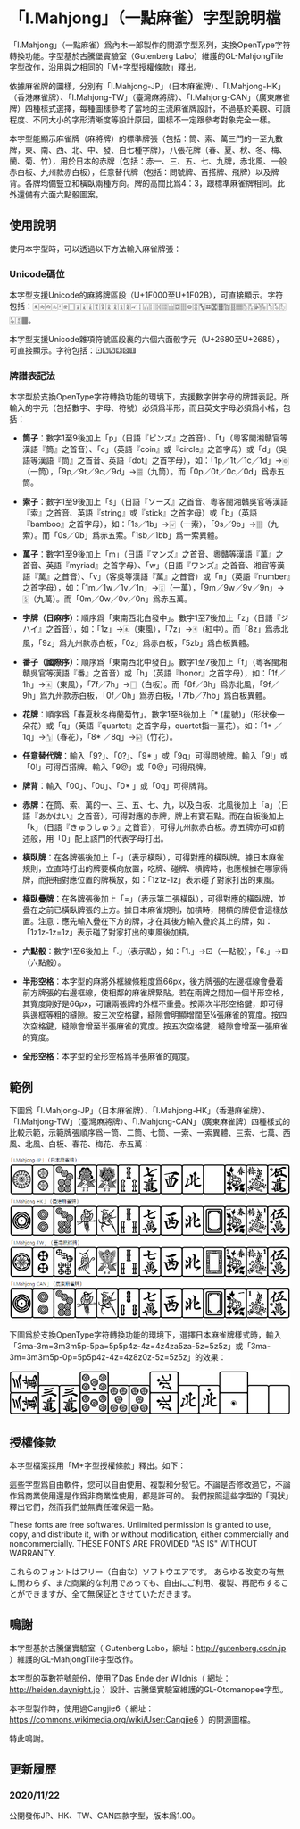 # 「I.Mahjong」（一點麻雀）字型說明檔

「I.Mahjong」（一點麻雀）爲內木一郎製作的開源字型系列，支換OpenType字符轉換功能。字型基於古騰堡實驗室（Gutenberg Labo）維護的GL-MahjongTile字型改作，沿用與之相同的「M+字型授權條款」釋出。

依據麻雀牌的圖樣，分別有「I.Mahjong-JP」（日本麻雀牌）、「I.Mahjong-HK」（香港麻雀牌）、「I.Mahjong-TW」（臺灣麻將牌）、「I.Mahjong-CAN」（廣東麻雀牌）四種樣式選擇，每種圖樣參考了當地的主流麻雀牌設計，不過基於美觀、可讀程度、不同大小的字形清晰度等設計原因，圖樣不一定跟參考對象完全一樣。

本字型能顯示麻雀牌（麻將牌）的標準牌張（包括：筒、索、萬三門的一至九數牌，東、南、西、北、中、發、白七種字牌），八張花牌（春、夏、秋、冬、梅、蘭、菊、竹），用於日本的赤牌（包括：赤一、三、五、七、九牌，赤北風、一般赤白板、九州款赤白板），任意替代牌（包括：問號牌、百搭牌、飛牌）以及牌背。各牌均備豎立和橫臥兩種方向。牌的高闊比爲4：3，跟標準麻雀牌相同。此外還備有六面六點骰圖案。

## 使用說明

使用本字型時，可以透過以下方法輸入麻雀牌張：

### Unicode碼位

本字型支援Unicode的麻將牌區段（U+1F000至U+1F02B），可直接顯示。字符包括：🀀🀁🀂🀃🀄🀅🀆🀇🀈🀉🀊🀋🀌🀍🀎🀏🀐🀑🀒🀓🀔🀕🀖🀗🀘🀙🀚🀛🀜🀝🀞🀟🀠🀡🀢🀣🀤🀥🀦🀧🀨🀩🀪🀫。

本字型支援Unicode雜項符號區段裏的六個六面骰字元（U+2680至U+2685），可直接顯示。字符包括：⚀⚁⚂⚃⚄⚅

### 牌譜表記法

本字型於支換OpenType字符轉換功能的環境下，支援數字併字母的牌譜表記。所輸入的字元（包括數字、字母、符號）必須爲半形，而且英文字母必須爲小楷，包括：

* **筒子**：數字1至9後加上「p」（日語『ピンズ』之首音）、「t」（粵客閩湘贛官等漢語『筒』之首音）、「c」（英語『coin』或『circle』之首字母）或「d」（吳語等漢語『筒』之首音、英語『dot』之首字母），如：「1p／1t／1c／1d」→🀙（一筒），「9p／9t／9c／9d」→🀡（九筒）。而「0p／0t／0c／0d」爲赤五筒。

* **索子**：數字1至9後加上「s」（日語『ソーズ』之首音、粵客閩湘贛吳官等漢語『索』之首音、英語『string』或『stick』之首字母）或「b」（英語『bamboo』之首字母），如：「1s／1b」→🀐（一索），「9s／9b」→🀘（九索）。而「0s／0b」爲赤五索。「1sb／1bb」爲一索異體。

* **萬子**：數字1至9後加上「m」（日語『マンズ』之首音、粵贛等漢語『萬』之首音、英語『myriad』之首字母）、「w」（日語『ワンズ』之首音、湘官等漢語『萬』之首音）、「v」（客吳等漢語『萬』之首音）或「n」（英語『number』之首字母），如：「1m／1w／1v／1n」→🀇（一萬），「9m／9w／9v／9n」→🀏（九萬）。而「0m／0w／0v／0n」爲赤五萬。

* **字牌（日麻序）**：順序爲「東南西北白發中」。數字1至7後加上「z」（日語『ジハイ』之首音），如：「1z」→🀀（東風），「7z」→🀄（紅中）。而「8z」爲赤北風，「9z」爲九州款赤白板，「0z」爲赤白板，「5zb」爲白板異體。

* **番子（國際序）**：順序爲「東南西北中發白」。數字1至7後加上「f」（粵客閩湘贛吳官等漢語『番』之首音）或「h」（英語『honor』之首字母），如：「1f／1h」→🀀（東風），「7f／7h」→🀆（白板）。而「8f／8h」爲赤北風，「9f／9h」爲九州款赤白板，「0f／0h」爲赤白板，「7fb／7hb」爲白板異體。

* **花牌**：順序爲「春夏秋冬梅蘭菊竹」。數字1至8後加上「* (星號)」（形狀像一朵花）或「q」（英語『quartet』之首字母，quartet指一臺花）。如：「1* ／1q」→🀦（春花），「8* ／8q」→🀤（竹花）。

* **任意替代牌**：輸入「9?」、「0?」、「9* 」或「9q」可得問號牌。輸入「9!」或「0!」可得百搭牌。輸入「9@」或「0@」可得飛牌。

* **牌背**：輸入「00」、「0u」、「0* 」或「0q」可得牌背。

* **赤牌**：在筒、索、萬的一、三、五、七、九，以及白板、北風後加上「a」（日語『あかはい』之首音），可得對應的赤牌，牌上有寶石點。而在白板後加上「k」（日語『きゅうしゅう』之首音），可得九州款赤白板。赤五牌亦可如前述般，用「0」配上該門的代表字母打出。

* **橫臥牌**：在各牌張後加上「-」（表示橫臥），可得對應的橫臥牌。據日本麻雀規則，立直時打出的牌要橫向放置，吃牌、碰牌、槓牌時，也應根據在哪家得牌，而把相對應位置的牌橫放，如：「1z1z-1z」表示碰了對家打出的東風。

* **橫臥疊牌**：在各牌張後加上「=」（表示第二張橫臥），可得對應的橫臥牌，並疊在之前已橫臥牌張的上方。據日本麻雀規則，加槓時，開槓的牌便會這樣放置。注意：應先輸入疊在下方的牌，才在其後方輸入疊於其上的牌，如：「1z1z-1z=1z」表示碰了對家打出的東風後加槓。

* **六點骰**：數字1至6後加上「.」（表示點），如：「1.」→⚀（一點骰），「6.」→⚅（六點骰）。

* **半形空格**：本字型的麻將外框線條粗度爲66px，後方牌張的左邊框線會疊着前方牌張的右邊框線，使相鄰的麻雀牌緊貼。若在兩牌之間加一個半形空格，其寬度剛好是66px，可讓兩張牌的外框不重疊。按兩次半形空格鍵，即可得與邊框等粗的縫隙。按三次空格鍵，縫隙會明顯增闊至¼張麻雀的寬度。按四次空格鍵，縫隙會增至半張麻雀的寬度。按五次空格鍵，縫隙會增至一張麻雀的寬度。

* **全形空格**：本字型的全形空格爲半張麻雀的寬度。

## 範例

下圖爲「I.Mahjong-JP」（日本麻雀牌）、「I.Mahjong-HK」（香港麻雀牌）、「I.Mahjong-TW」（臺灣麻將牌）、「I.Mahjong-CAN」（廣東麻雀牌）四種樣式的比較示範，示範牌張順序爲一筒、二筒、七筒、一索、一索異體、三索、七萬、西風、北風、白板、春花、梅花、赤五萬：

![image](/pic/compare.png)

下圖爲於支換OpenType字符轉換功能的環境下，選擇日本麻雀牌樣式時，輸入「3ma-3m=3m3m5p-5pa=5p5p4z-4z=4z4za5za-5z=5z5z」或「3ma-3m=3m3m5p-0p=5p5p4z-4z=4z8z0z-5z=5z5z」的效果：

![image](/pic/eg.png)

## 授權條款

本字型檔案採用「M+字型授權條款」釋出。如下：

這些字型爲自由軟件，您可以自由使用、複製和分發它。不論是否修改過它，不論作爲商業使用還是作爲非商業性使用，都是許可的。
我們按照這些字型的「現狀」釋出它們，然而我們並無責任確保這一點。

These fonts are free softwares.
Unlimited permission is granted to use, copy, and distribute it, with or without modification, either commercially and noncommercially.
THESE FONTS ARE PROVIDED "AS IS" WITHOUT WARRANTY.

これらのフォントはフリー（自由な）ソフトウエアです。
あらゆる改変の有無に関わらず、また商業的な利用であっても、自由にご利用、複製、再配布することができますが、全て無保証とさせていただきます。

## 鳴謝

本字型基於古騰堡實驗室（ Gutenberg Labo，網址：http://gutenberg.osdn.jp ）維護的GL-MahjongTile字型改作。

本字型的英數符號部份，使用了Das Ende der Wildnis（ 網址：http://heiden.daynight.jp ）設計、古騰堡實驗室維護的GL-Otomanopee字型。

本字型製作時，使用過Cangjie6（ 網址：https://commons.wikimedia.org/wiki/User:Cangjie6 ）的開源圖檔。

特此鳴謝。

## 更新履歷

### 2020/11/22
公開發佈JP、HK、TW、CAN四款字型，版本爲1.00。
